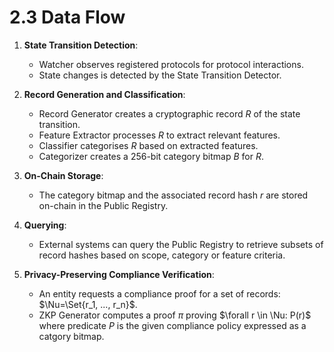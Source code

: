 # 2.3 Data Flow

1. **State Transition Detection**:

   - Watcher observes registered protocols for protocol interactions.
   - State changes is detected by the State Transition Detector.

2. **Record Generation and Classification**:

   - Record Generator creates a cryptographic record $R$ of the state transition.
   - Feature Extractor processes $R$ to extract relevant features.
   - Classifier categorises $R$ based on extracted features.
   - Categorizer creates a 256-bit category bitmap $B$ for $R$.

3. **On-Chain Storage**:

   - The category bitmap and the associated record hash $r$ are stored on-chain in the Public Registry.

4. **Querying**:

   - External systems can query the Public Registry to retrieve subsets of
     record hashes based on scope, category or feature criteria.

5. **Privacy-Preserving Compliance Verification**:

   - An entity requests a compliance proof for a set of records: $\Nu=\Set{r_1, ..., r_n}$.
   - ZKP Generator computes a proof $\pi$ proving $\forall r \in \Nu: P(r)$ where predicate $P$ is the
     given compliance policy expressed as a catgory bitmap.
